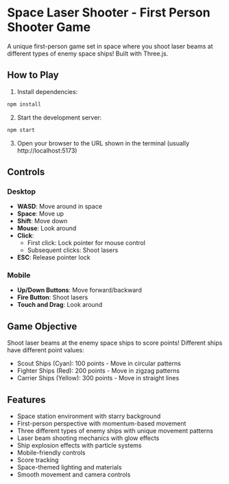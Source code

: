# Space Laser Shooter - First Person Shooter Game

A unique first-person game set in space where you shoot laser beams at different types of enemy space ships! Built with Three.js.

## How to Play

1. Install dependencies:
```bash
npm install
```

2. Start the development server:
```bash
npm start
```

3. Open your browser to the URL shown in the terminal (usually http://localhost:5173)

## Controls

### Desktop
- **WASD**: Move around in space
- **Space**: Move up
- **Shift**: Move down
- **Mouse**: Look around
- **Click**: 
  - First click: Lock pointer for mouse control
  - Subsequent clicks: Shoot lasers
- **ESC**: Release pointer lock

### Mobile
- **Up/Down Buttons**: Move forward/backward
- **Fire Button**: Shoot lasers
- **Touch and Drag**: Look around

## Game Objective

Shoot laser beams at the enemy space ships to score points! Different ships have different point values:
- Scout Ships (Cyan): 100 points - Move in circular patterns
- Fighter Ships (Red): 200 points - Move in zigzag patterns
- Carrier Ships (Yellow): 300 points - Move in straight lines

## Features

- Space station environment with starry background
- First-person perspective with momentum-based movement
- Three different types of enemy ships with unique movement patterns
- Laser beam shooting mechanics with glow effects
- Ship explosion effects with particle systems
- Mobile-friendly controls
- Score tracking
- Space-themed lighting and materials
- Smooth movement and camera controls 
